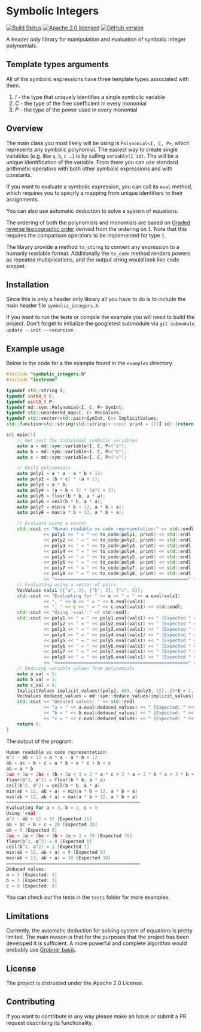 # Symbolic Integers

[![Build Status](https://travis-ci.org/Metadiff/symbolic-integers.svg?branch=master)](https://travis-ci.org/Metadiff/symints)
[![Apache 2.0 licensed](https://img.shields.io/badge/Licence-Apache2.0-blue.svg)](./LICENSE)
[![GitHub version](https://badge.fury.io/gh/Metadiff%2Fsymbolic-integers.svg)](https://badge.fury.io/gh/Metadiff%2Fsymbolic-integers)

A header only library for manipulation and evaluation of symbolic integer polynomials.

## Template types arguments
All of the symbolic expressions have three template types associated with them. 

   1. *I* - the type that uniquely identifies a single symbolic variable
   2. *C* - the type of the free coefficient in every monomial
   3. *P* - the type of the power used in every monomial

## Overview

The main class you most likely will be using is `Polynomial<I, C, P>`, which 
represents any symbolic polynomial. The easiest way to create single variables
(e.g. like `a`, `b`, `c` ...) is by calling `variable(I id)`. The will be a 
unique identification of the variable. From there you can use standard 
arithmetic operators with both other symbolic expressions and with constants. 

If you want to evaluate a symbolic expression, you can call its `eval` method,
which requires you to specify a mapping from unique identifiers to their assignments.

You can also use automatic deduction to solve a system of equations. 

The ordering of both the polynomials and monomials are based on 
[Graded reverse lexicographic order](https://en.wikipedia.org/wiki/Monomial_order#Graded_reverse_lexicographic_order)
derived from the ordering on `I`. Note that this requires the comparison operators
to be implemented for type `I`.

The library provide a method `to_stirng` to convert any expression to a humanly 
readable format. Additionally the `to_code` method renders powers as repeated 
multiplications, and the output string would look like code snippet. 

## Installation
Since this is only a header only library all you have to do is to 
include the main header file `symbolic_integers.h`.

If you want to run the tests or compile the example you will need to 
build the project. Don't forget to initialize the googletest submodule 
via `git submodule update --init --recursive`. 
 
## Example usage

Below is the code for a the example found in the `examples` directory.

```c++
#include "symbolic_integers.h"
#include "iostream"

typedef std::string I;
typedef int64_t C;
typedef uint8_t P;
typedef md::sym::Polynomial<I, C, P> SymInt;
typedef std::unordered_map<I, C> VecValues;
typedef std::vector<std::pair<SymInt, C>> ImplicitValues;
std::function<std::string(std::string)> const print = [](I id) {return id;};

int main(){
    // Get just the individual symbolic variables
    auto a = md::sym::variable<I, C, P>("a");
    auto b = md::sym::variable<I, C, P>("b");
    auto c = md::sym::variable<I, C, P>("c");

    // Build polynomials
    auto poly1 = a * a - a * b + 12;
    auto poly2 = (b + c) * (a + 1);
    auto poly3 = a * b;
    auto poly4 = (a + b + 1) * (c*2 + 3);
    auto poly5 = floor(b * b, a * a);
    auto poly6 = ceil(b * b, a * a);
    auto poly7 = min(a * b + 12, a * b + a);
    auto poly8 = max(a * b + 12, a * b + a);

    // Evaluate using a vector
    std::cout << "Human readable vs code representation:" << std::endl
              << poly1 << " = " << to_code(poly1, print) << std::endl
              << poly2 << " = " << to_code(poly2, print) << std::endl
              << poly3 << " = " << to_code(poly3, print) << std::endl
              << poly4 << " = " << to_code(poly4, print) << std::endl
              << poly5 << " = " << to_code(poly5, print) << std::endl
              << poly6 << " = " << to_code(poly6, print) << std::endl
              << poly7 << " = " << to_code(poly7, print) << std::endl
              << poly8 << " = " << to_code(poly8, print) << std::endl
              << "==================================================" << std::endl;
    // Evaluating using a vector of pairs
    VecValues vals1 {{"a", 3}, {"b", 2}, {"c", 5}};
    std::cout << "Evaluating for " << a << " = " << a.eval(vals1)
              << ", " << b << " = " << b.eval(vals1)
              << ", " << c << " = " << c.eval(vals1) << std::endl;
    std::cout << "Using 'eval'." << std::endl;
    std::cout << poly1 << " = " << poly1.eval(vals1) << " [Expected " << 15 << "]" << std::endl
              << poly2 << " = " << poly2.eval(vals1) << " [Expected " << 28 << "]" << std::endl
              << poly3 << " = " << poly3.eval(vals1) << " [Expected " << 6 << "]" << std::endl
              << poly4 << " = " << poly4.eval(vals1) << " [Expected " << 78 << "]" << std::endl
              << poly5 << " = " << poly5.eval(vals1) << " [Expected " << 0 << "]" << std::endl
              << poly6 << " = " << poly6.eval(vals1) << " [Expected " << 1 << "]" << std::endl
              << poly7 << " = " << poly7.eval(vals1) << " [Expected " << 9 << "]" << std::endl
              << poly8 << " = " << poly8.eval(vals1) << " [Expected " << 18 << "]" << std::endl
              << "==================================================" << std::endl;
    // Deducing variable values from polynomials
    auto a_val = 5;
    auto b_val = 3;
    auto c_val = 8;
    ImplicitValues implicit_values{{poly2, 66}, {poly3, 15}, {5*b + 2, 17}};
    VecValues deduced_values = md::sym::deduce_values(implicit_values);
    std::cout << "Deduced values: " << std::endl
              << "a = " << a.eval(deduced_values) << " [Expected: " << a_val << "]" << std::endl
              << "b = " << b.eval(deduced_values) << " [Expected: " << b_val << "]" << std::endl
              << "c = " << c.eval(deduced_values) << " [Expected: " << c_val << "]" << std::endl;
    return 0;
}
```

The output of the program:
```c++
Human readable vs code representation:
a^2 - ab + 12 = a * a - a * b + 12
ab + ac + b + c = a * b + a * c + b + c
ab = a * b
2ac + 3a + 2bc + 3b + 2c + 3 = 2 * a * c + 3 * a + 2 * b * c + 3 * b + 2 * c + 3
floor(b^2, a^2) = floor(b * b, a * a)
ceil(b^2, a^2) = ceil(b * b, a * a)
min(ab + 12, ab + a) = min(a * b + 12, a * b + a)
max(ab + 12, ab + a) = max(a * b + 12, a * b + a)
==================================================
Evaluating for a = 3, b = 2, c = 5
Using 'eval'.
a^2 - ab + 12 = 15 [Expected 15]
ab + ac + b + c = 28 [Expected 28]
ab = 6 [Expected 6]
2ac + 3a + 2bc + 3b + 2c + 3 = 78 [Expected 78]
floor(b^2, a^2) = 0 [Expected 0]
ceil(b^2, a^2) = 1 [Expected 1]
min(ab + 12, ab + a) = 9 [Expected 9]
max(ab + 12, ab + a) = 18 [Expected 18]
==================================================
Deduced values: 
a = 5 [Expected: 5]
b = 3 [Expected: 3]
c = 8 [Expected: 8]
```

You can check out the tests in the `tests` folder for more examples.

## Limitations

Currently, the automatic deduction for solving system of equations 
is pretty limited. The main reason is that for the purposes that the 
project has been developed it is sufficient. A more powerful and complete
algorithm would probably use 
[Grobner basis](https://en.wikipedia.org/wiki/Gr%C3%B6bner_basis).

## License
The project is distrusted under the Apache 2.0 License.

## Contributing
If you want to contribute in any way please make an Issue or submit a PR
request describing its functionality.
